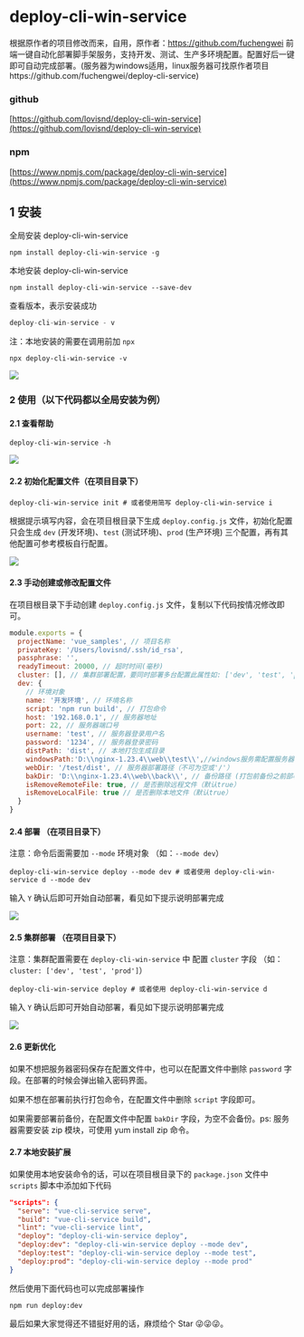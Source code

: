 # deploy-cli-win-service
根据原作者的项目修改而来，自用，原作者：https://github.com/fuchengwei
前端一键自动化部署脚手架服务，支持开发、测试、生产多环境配置。配置好后一键即可自动完成部署。(服务器为windows适用，linux服务器可找原作者项目https://github.com/fuchengwei/deploy-cli-service)

### github

[https://github.com/lovisnd/deploy-cli-win-service](https://github.com/lovisnd/deploy-cli-win-service)

### npm

[https://www.npmjs.com/package/deploy-cli-win-service](https://www.npmjs.com/package/deploy-cli-win-service)


## 1 安装

全局安装 deploy-cli-win-service

```shell
npm install deploy-cli-win-service -g
```

本地安装 deploy-cli-win-service

```shell
npm install deploy-cli-win-service --save-dev
```

查看版本，表示安装成功

```javascript
deploy-cli-win-service - v
```

注：本地安装的需要在调用前加 `npx`

```shell
npx deploy-cli-win-service -v
```

![](https://ae01.alicdn.com/kf/U943f01b07cdd492499f3186582d813c8n.jpg)

### 2 使用（以下代码都以全局安装为例）

#### 2.1 查看帮助

```shell
deploy-cli-win-service -h
```

![](https://ae01.alicdn.com/kf/Ud0667faaa3ef44939c8c016eb8a1cc026.jpg)

#### 2.2 初始化配置文件（在项目目录下）

```shell
deploy-cli-win-service init # 或者使用简写 deploy-cli-win-service i
```

根据提示填写内容，会在项目根目录下生成 `deploy.config.js` 文件，初始化配置只会生成 `dev` (开发环境)、`test` (测试环境)、`prod` (生产环境) 三个配置，再有其他配置可参考模板自行配置。

![](https://ae01.alicdn.com/kf/Uf9bb311b13764e4aa25c51d57b52bdc2Z.jpg)

#### 2.3 手动创建或修改配置文件

在项目根目录下手动创建 `deploy.config.js` 文件，复制以下代码按情况修改即可。

```javascript
module.exports = {
  projectName: 'vue_samples', // 项目名称
  privateKey: '/Users/lovisnd/.ssh/id_rsa',
  passphrase: '',
  readyTimeout: 20000, // 超时时间(毫秒)
  cluster: [], // 集群部署配置，要同时部署多台配置此属性如: ['dev', 'test', 'prod']
  dev: {
    // 环境对象
    name: '开发环境', // 环境名称
    script: 'npm run build', // 打包命令
    host: '192.168.0.1', // 服务器地址
    port: 22, // 服务器端口号
    username: 'test', // 服务器登录用户名
    password: '1234', // 服务器登录密码
    distPath: 'dist', // 本地打包生成目录
    windowsPath:'D:\\nginx-1.23.4\\web\\test\\',//windows服务需配置服务器本地项目路径
    webDir: '/test/dist', // 服务器部署路径（不可为空或'/'）
    bakDir: 'D:\\nginx-1.23.4\\web\\back\\', // 备份路径 (打包前备份之前部署目录 最终备份路径为 /usr/local/nginx/backup/html.zip)
    isRemoveRemoteFile: true, // 是否删除远程文件（默认true）
    isRemoveLocalFile: true // 是否删除本地文件（默认true）
  }
}
```

#### 2.4 部署 （在项目目录下）

注意：命令后面需要加 `--mode` 环境对象 （如：`--mode dev`）

```shell
deploy-cli-win-service deploy --mode dev # 或者使用 deploy-cli-win-service d --mode dev
```

输入 `Y` 确认后即可开始自动部署，看见如下提示说明部署完成

![](https://ae01.alicdn.com/kf/U6c196c63cab242cd894371c6d0725d87Q.jpg)

#### 2.5 集群部署 （在项目目录下）

注意：集群配置需要在 `deploy-cli-win-service` 中 配置 `cluster` 字段 （如：`cluster: ['dev', 'test', 'prod']`）

```shell
deploy-cli-win-service deploy # 或者使用 deploy-cli-win-service d
```

输入 `Y` 确认后即可开始自动部署，看见如下提示说明部署完成

![](https://ae01.alicdn.com/kf/Ue11c75ee338844ac9f3668686879f988E.jpg)

#### 2.6 更新优化

如果不想把服务器密码保存在配置文件中，也可以在配置文件中删除 `password` 字段。在部署的时候会弹出输入密码界面。

如果不想在部署前执行打包命令，在配置文件中删除 `script` 字段即可。

如果需要部署前备份，在配置文件中配置 `bakDir` 字段，为空不会备份。ps: 服务器需要安装 zip 模块，可使用 yum install zip 命令。

#### 2.7 本地安装扩展

如果使用本地安装命令的话，可以在项目根目录下的 `package.json` 文件中 `scripts` 脚本中添加如下代码

```json
"scripts": {
  "serve": "vue-cli-service serve",
  "build": "vue-cli-service build",
  "lint": "vue-cli-service lint",
  "deploy": "deploy-cli-win-service deploy",
  "deploy:dev": "deploy-cli-win-service deploy --mode dev",
  "deploy:test": "deploy-cli-win-service deploy --mode test",
  "deploy:prod": "deploy-cli-win-service deploy --mode prod"
}
```

然后使用下面代码也可以完成部署操作

```shell
npm run deploy:dev
```

最后如果大家觉得还不错挺好用的话，麻烦给个 Star 😜😜😜。
